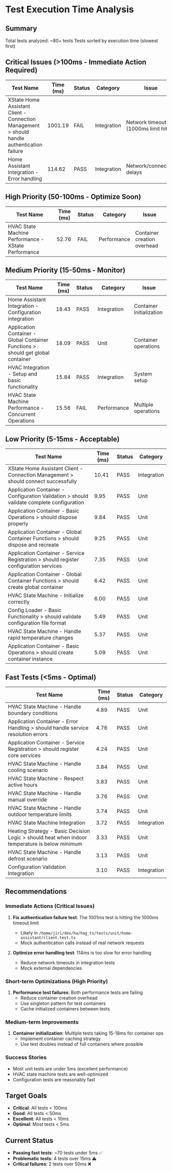 # Test Execution Time Analysis

## Summary
Total tests analyzed: ~80+ tests
Tests sorted by execution time (slowest first)

## Critical Issues (>100ms - Immediate Action Required)

| Test Name | Time (ms) | Status | Category | Issue |
|-----------|-----------|--------|----------|-------|
| XState Home Assistant Client - Connection Management > should handle authentication failure | 1001.19 | FAIL | Integration | Network timeout (1000ms limit hit) |
| Home Assistant Integration - Error handling | 114.62 | PASS | Integration | Network/connection delays |

## High Priority (50-100ms - Optimize Soon)

| Test Name | Time (ms) | Status | Category | Issue |
|-----------|-----------|--------|----------|-------|
| HVAC State Machine Performance - XState Performance | 52.76 | FAIL | Performance | Container creation overhead |

## Medium Priority (15-50ms - Monitor)

| Test Name | Time (ms) | Status | Category | Issue |
|-----------|-----------|--------|----------|-------|
| Home Assistant Integration - Configuration integration | 18.43 | PASS | Integration | Container initialization |
| Application Container - Global Container Functions > should get global container | 18.09 | PASS | Unit | Container operations |
| HVAC Integration - Setup and basic functionality | 15.84 | PASS | Integration | System setup |
| HVAC State Machine Performance - Concurrent Operations | 15.56 | FAIL | Performance | Multiple operations |

## Low Priority (5-15ms - Acceptable)

| Test Name | Time (ms) | Status | Category | 
|-----------|-----------|--------|----------|
| XState Home Assistant Client - Connection Management > should connect successfully | 10.41 | PASS | Integration |
| Application Container - Configuration Validation > should validate complete configuration | 9.95 | PASS | Unit |
| Application Container - Basic Operations > should dispose properly | 9.84 | PASS | Unit |
| Application Container - Global Container Functions > should dispose and recreate | 9.25 | PASS | Unit |
| Application Container - Service Registration > should register configuration services | 7.35 | PASS | Unit |
| Application Container - Global Container Functions > should create global container | 6.42 | PASS | Unit |
| HVAC State Machine - Initialize correctly | 6.00 | PASS | Unit |
| Config Loader - Basic Functionality > should validate configuration file format | 5.49 | PASS | Unit |
| HVAC State Machine - Handle rapid temperature changes | 5.37 | PASS | Unit |
| Application Container - Basic Operations > should create container instance | 5.09 | PASS | Unit |

## Fast Tests (<5ms - Optimal)

| Test Name | Time (ms) | Status | Category |
|-----------|-----------|--------|----------|
| HVAC State Machine - Handle boundary conditions | 4.89 | PASS | Unit |
| Application Container - Error Handling > should handle service resolution errors | 4.76 | PASS | Unit |
| Application Container - Service Registration > should register core services | 4.24 | PASS | Unit |
| HVAC State Machine - Handle cooling scenario | 3.84 | PASS | Unit |
| HVAC State Machine - Respect active hours | 3.83 | PASS | Unit |
| HVAC State Machine - Handle manual override | 3.76 | PASS | Unit |
| HVAC State Machine - Handle outdoor temperature limits | 3.74 | PASS | Unit |
| HVAC State Machine Integration | 3.72 | PASS | Integration |
| Heating Strategy - Basic Decision Logic > should heat when indoor temperature is below minimum | 3.33 | PASS | Unit |
| HVAC State Machine - Handle defrost scenario | 3.13 | PASS | Unit |
| Configuration Validation Integration | 3.10 | PASS | Integration |

## Recommendations

### Immediate Actions (Critical Issues)
1. **Fix authentication failure test**: The 1001ms test is hitting the 1000ms timeout limit
   - Likely in `/home/jiri/dev/ha/hag_ts/tests/unit/home-assistant/client.test.ts`
   - Mock authentication calls instead of real network requests
   
2. **Optimize error handling test**: 114ms is too slow for error handling
   - Reduce network timeouts in integration tests
   - Mock external dependencies

### Short-term Optimizations (High Priority)
1. **Performance test failures**: Both performance tests are failing
   - Reduce container creation overhead
   - Use singleton pattern for test containers
   - Cache initialized containers between tests

### Medium-term Improvements
1. **Container initialization**: Multiple tests taking 15-18ms for container ops
   - Implement container caching strategy
   - Use test doubles instead of full containers where possible

### Success Stories
- Most unit tests are under 5ms (excellent performance)
- HVAC state machine tests are well-optimized
- Configuration tests are reasonably fast

## Target Goals
- **Critical**: All tests < 100ms
- **Good**: All tests < 50ms  
- **Excellent**: All tests < 10ms
- **Optimal**: Most tests < 5ms

## Current Status
- **Passing fast tests**: ~70 tests under 5ms ✅
- **Problematic tests**: 4 tests over 15ms ⚠️
- **Critical failures**: 2 tests over 50ms ❌